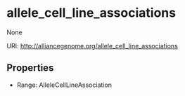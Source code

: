 # allele_cell_line_associations

None

URI: http://alliancegenome.org/allele_cell_line_associations



<!-- no inheritance hierarchy -->


## Properties

 * Range: AlleleCellLineAssociation


